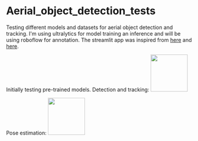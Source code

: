 # Aerial_object_detection_tests
Testing different models and datasets for aerial object detection and tracking. I'm using ultralytics for model training an inference and will be using roboflow for annotation. 
The streamlit app was inspired from [here](https://medium.com/@mycodingmantras/building-a-real-time-object-detection-and-tracking-app-with-yolov8-and-streamlit-part-1-30c56f5eb956) and [here](https://lalodatos.medium.com/building-your-own-real-time-object-detection-app-roboflow-yolov8-and-streamlit-part-1-f577cf0aa6e5).

Initially testing pre-trained models. Detection and tracking:
<img src="https://github.com/crisjosil/Aerial_object_detection_tests/Dance_short_.gif" width="100" height="100" />

Pose estimation:
<img src="https://github.com/crisjosil/Aerial_object_detection_tests/Dog_short.gif" width="100" height="100" />
